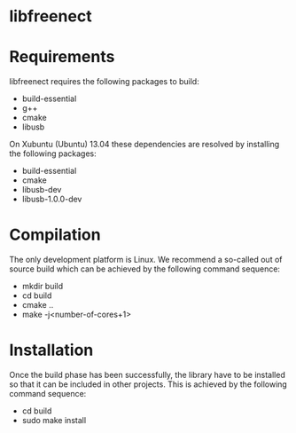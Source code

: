 libfreenect
===========

# Requirements

libfreenect requires the following packages to build:

  * build-essential
  * g++
  * cmake
  * libusb

On Xubuntu (Ubuntu) 13.04 these dependencies are resolved by installing the
following packages:

  - build-essential
  - cmake
  - libusb-dev
  - libusb-1.0.0-dev

# Compilation

The only development platform is Linux. We recommend a so-called out of source
build which can be achieved by the following command sequence:

  - mkdir build
  - cd build
  - cmake ..
  - make -j\<number-of-cores+1\>

# Installation

Once the build phase has been successfully, the library have to be installed
so that it can be included in other projects. This is achieved by the
following command sequence:

  - cd build
  - sudo make install
